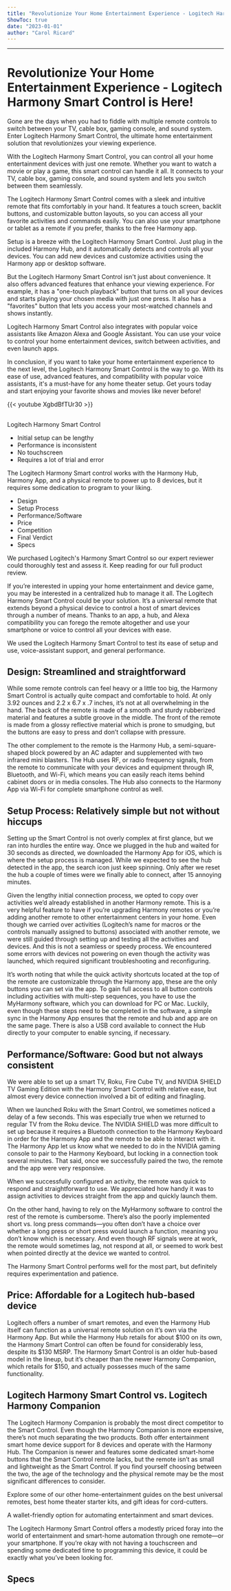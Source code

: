```yaml
---
title: "Revolutionize Your Home Entertainment Experience - Logitech Harmony Smart Control is Here!"
ShowToc: true 
date: "2023-01-01"
author: "Carol Ricard"
---
```

*****
# Revolutionize Your Home Entertainment Experience - Logitech Harmony Smart Control is Here!

Gone are the days when you had to fiddle with multiple remote controls to switch between your TV, cable box, gaming console, and sound system. Enter Logitech Harmony Smart Control, the ultimate home entertainment solution that revolutionizes your viewing experience.

With the Logitech Harmony Smart Control, you can control all your home entertainment devices with just one remote. Whether you want to watch a movie or play a game, this smart control can handle it all. It connects to your TV, cable box, gaming console, and sound system and lets you switch between them seamlessly.

The Logitech Harmony Smart Control comes with a sleek and intuitive remote that fits comfortably in your hand. It features a touch screen, backlit buttons, and customizable button layouts, so you can access all your favorite activities and commands easily. You can also use your smartphone or tablet as a remote if you prefer, thanks to the free Harmony app.

Setup is a breeze with the Logitech Harmony Smart Control. Just plug in the included Harmony Hub, and it automatically detects and controls all your devices. You can add new devices and customize activities using the Harmony app or desktop software.

But the Logitech Harmony Smart Control isn't just about convenience. It also offers advanced features that enhance your viewing experience. For example, it has a "one-touch playback" button that turns on all your devices and starts playing your chosen media with just one press. It also has a "favorites" button that lets you access your most-watched channels and shows instantly.

Logitech Harmony Smart Control also integrates with popular voice assistants like Amazon Alexa and Google Assistant. You can use your voice to control your home entertainment devices, switch between activities, and even launch apps.

In conclusion, if you want to take your home entertainment experience to the next level, the Logitech Harmony Smart Control is the way to go. With its ease of use, advanced features, and compatibility with popular voice assistants, it's a must-have for any home theater setup. Get yours today and start enjoying your favorite shows and movies like never before!

{{< youtube XgbdBfTUr30 >}} 



## 
Logitech Harmony Smart Control
 
- Initial setup can be lengthy
 - Performance is inconsistent
 - No touchscreen
 - Requires a lot of trial and error

 
The Logitech Harmony Smart control works with the Harmony Hub, Harmony App, and a physical remote to power up to 8 devices, but it requires some dedication to program to your liking.
 
- Design
 - Setup Process
 - Performance/Software
 - Price
 - Competition
 - Final Verdict
 - Specs

 

We purchased Logitech's Harmony Smart Control so our expert reviewer could thoroughly test and assess it. Keep reading for our full product review.

 

If you’re interested in upping your home entertainment and device game, you may be interested in a centralized hub to manage it all. The Logitech Harmony Smart Control could be your solution. It’s a universal remote that extends beyond a physical device to control a host of smart devices through a number of means. Thanks to an app, a hub, and Alexa compatibility you can forego the remote altogether and use your smartphone or voice to control all your devices with ease.

 

We used the Logitech Harmony Smart Control to test its ease of setup and use, voice-assistant support, and general performance. 

 
##   Design: Streamlined and straightforward  
 

While some remote controls can feel heavy or a little too big, the Harmony Smart Control is actually quite compact and comfortable to hold. At only 3.92 ounces and 2.2 x 6.7 x .7 inches, it’s not at all overwhelming in the hand. The back of the remote is made of a smooth and sturdy rubberized material and features a subtle groove in the middle. The front of the remote is made from a glossy reflective material which is prone to smudging, but the buttons are easy to press and don’t collapse with pressure.

 

The other complement to the remote is the Harmony Hub, a semi-square-shaped block powered by an AC adapter and supplemented with two infrared mini blasters. The Hub uses RF, or radio frequency signals, from the remote to communicate with your devices and equipment through IR, Bluetooth, and Wi-Fi, which means you can easily reach items behind cabinet doors or in media consoles. The Hub also connects to the Harmony App via Wi-Fi for complete smartphone control as well. 

 
##   Setup Process: Relatively simple but not without hiccups  
 

Setting up the Smart Control is not overly complex at first glance, but we ran into hurdles the entire way. Once we plugged in the hub and waited for 30 seconds as directed, we downloaded the Harmony App for iOS, which is where the setup process is managed. While we expected to see the hub detected in the app, the search icon just keep spinning. Only after we reset the hub a couple of times were we finally able to connect, after 15 annoying minutes. 

 

Given the lengthy initial connection process, we opted to copy over activities we’d already established in another Harmony remote. This is a very helpful feature to have if you’re upgrading Harmony remotes or you’re adding another remote to other entertainment centers in your home. Even though we carried over activities (Logitech’s name for macros or the controls manually assigned to buttons) associated with another remote, we were still guided through setting up and testing all the activities and devices. And this is not a seamless or speedy process. We encountered some errors with devices not powering on even though the activity was launched, which required significant troubleshooting and reconfiguring.

 

It’s worth noting that while the quick activity shortcuts located at the top of the remote are customizable through the Harmony app, these are the only buttons you can set via the app. To gain full access to all button controls including activities with multi-step sequences, you have to use the MyHarmony software, which you can download for PC or Mac. Luckily, even though these steps need to be completed in the software, a simple sync in the Harmony App ensures that the remote and hub and app are on the same page. There is also a USB cord available to connect the Hub directly to your computer to enable syncing, if necessary.

 
##   Performance/Software: Good but not always consistent  
 

We were able to set up a smart TV, Roku, Fire Cube TV, and NVIDIA SHIELD TV Gaming Edition with the Harmony Smart Control with relative ease, but almost every device connection involved a bit of editing and finagling.

 

When we launched Roku with the Smart Control, we sometimes noticed a delay of a few seconds. This was especially true when we returned to regular TV from the Roku device. The NVIDIA SHIELD was more difficult to set up because it requires a Bluetooth connection to the Harmony Keyboard in order for the Harmony App and the remote to be able to interact with it. The Harmony App let us know what we needed to do in the NVIDIA gaming console to pair to the Harmony Keyboard, but locking in a connection took several minutes. That said, once we successfully paired the two, the remote and the app were very responsive.  

 

When we successfully configured an activity, the remote was quick to respond and straightforward to use. We appreciated how handy it was to assign activities to devices straight from the app and quickly launch them. 

 

On the other hand, having to rely on the MyHarmony software to control the rest of the remote is cumbersome. There’s also the poorly implemented short vs. long press commands—you often don’t have a choice over whether a long press or short press would launch a function, meaning you don’t know which is necessary. And even though RF signals were at work, the remote would sometimes lag, not respond at all, or seemed to work best when pointed directly at the device we wanted to control. 

 

The Harmony Smart Control performs well for the most part, but definitely requires experimentation and patience.

 
##   Price: Affordable for a Logitech hub-based device  
 

Logitech offers a number of smart remotes, and even the Harmony Hub itself can function as a universal remote solution on it’s own via the Harmony App. But while the Harmony Hub retails for about $100 on its own, the Harmony Smart Control can often be found for considerably less, despite its $130 MSRP. The Harmony Smart Control is an older hub-based model in the lineup, but it’s cheaper than the newer Harmony Companion, which retails for $150, and actually possesses much of the same functionality.

 
##   Logitech Harmony Smart Control vs. Logitech Harmony Companion  
 

The Logitech Harmony Companion is probably the most direct competitor to the Smart Control. Even though the Harmony Companion is more expensive, there’s not much separating the two products. Both offer entertainment smart home device support for 8 devices and operate with the Harmony Hub. The Companion is newer and features some dedicated smart-home buttons that the Smart Control remote lacks, but the remote isn’t as small and lightweight as the Smart Control. If you find yourself choosing between the two, the age of the technology and the physical remote may be the most significant differences to consider.  

 

Explore some of our other home-entertainment guides on the best universal remotes, best home theater starter kits, and gift ideas for cord-cutters. 

 
A wallet-friendly option for automating entertainment and smart devices.
 
The Logitech Harmony Smart Control offers a modestly priced foray into the world of entertainment and smart-home automation through one remote—or your smartphone. If you’re okay with not having a touchscreen and spending some dedicated time to programming this device, it could be exactly what you’ve been looking for.
 
##  Specs



